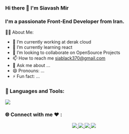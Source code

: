 ### Hi there 👋 I'm Siavash Mir
### I'm a passionate Front-End Developer from Iran.
<!--
**siahvosh/siahvosh** is a ✨ _special_ ✨ repository because its `README.md` (this file) appears on your GitHub profile.
-->
🙋‍♂️ About Me:

- 🔭 I’m currently working at derak cloud
- 🌱 I’m currently learning react
- 👯 I’m looking to collaborate on OpenSource Projects
- 📫 How to reach me siablack370@gmail.com
- 💬 Ask me about ...
- 😄 Pronouns: ...
- ⚡ Fun fact: ...

### 🚀 Languages and Tools:
<p align="start">
  <a href="https://skillicons.dev">
    <img src="https://skillicons.dev/icons?i=js,git,ts,vue,html,css,cpp,py,figma,docker,github,gitlab,jest,mongodb,mysql,postman" />
  </a>
</p>

### 🌐 Connect with me ❤ :

<p align="center">
  <a href="[https://www.linkedin.com/mynetwork/](https://www.linkedin.com/in/siavash-miralikhani-a4940b243/)">
    <img src="https://skillicons.dev/icons?i=linkedin" />
  </a>
  <a href="[https://www.linkedin.com/mynetwork/](https://www.linkedin.com/in/siavash-miralikhani-a4940b243/)">
    <img src="https://skillicons.dev/icons?i=instagram" />
  </a>
  <a href="[https://www.linkedin.com/mynetwork/](https://www.linkedin.com/in/siavash-miralikhani-a4940b243/)">
    <img src="https://skillicons.dev/icons?i=twitter" />
  </a>
    <a href="[https://www.linkedin.com/mynetwork/](https://www.linkedin.com/in/siavash-miralikhani-a4940b243/)">
    <img src="https://skillicons.dev/icons?i=discord" />
  </a>
</p>












